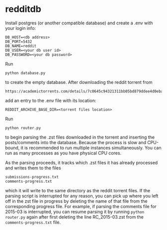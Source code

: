 # redditdb

Install postgres (or another compatible database) and create a .env with your login info:
```console
DB_HOST=<db address>
DB_PORT=5432
DB_NAME=reddit
DB_USER=<your db user id>
DB_PASSWORD=<your db password>
```
Run
```console
python database.py
```
to create the empty database.
After downloading the reddit torrent from
```console
https://academictorrents.com/details/7c0645c94321311bb05bd879ddee4d0eba08aaee
```
add an entry to the .env file with its location:
```console
REDDIT_ARCHIVE_BASE_DIR=<torrent files location>
```
Run
```console
python router.py
```
to begin parsing the .zst files downloaded in the torrent and inserting the posts/comments into the database. Because the process is slow and CPU-bound, it is recommended to run multiple instances simultaneously. You can run as many processes as you have physical CPU cores.

As the parsing proceeds, it tracks which .zst files it has already processed and writes them to the files
```console
submissions-progress.txt
comments-progress.txt
```
which it will write to the same directory as the reddit torrent files. If the parsing script is interrupted for any reason, you can pick up where you left off in the zst file in progress by deleting the name of that file from the corresponding progress file. For example, if parsing the comments file for 2015-03 is interrupted, you can resume parsing it by running `python router.py` again after first deleting the line RC_2015-03.zst from the `comments-progress.txt` file.
